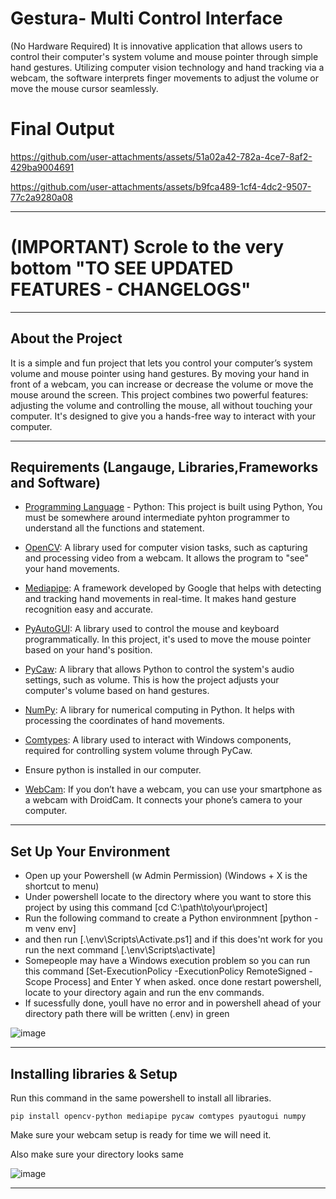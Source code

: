 # Gestura- Multi Control Interface

(No Hardware Required)
It is innovative application that allows users to control their computer's system volume and mouse pointer through simple hand gestures. Utilizing computer vision technology and hand tracking via a webcam, the software interprets finger movements to adjust the volume or move the mouse cursor seamlessly.

# Final Output

https://github.com/user-attachments/assets/51a02a42-782a-4ce7-8af2-429ba9004691

https://github.com/user-attachments/assets/b9fca489-1cf4-4dc2-9507-77c2a9280a08

------------------------------------------------------------------------------------------

# (IMPORTANT) Scrole to the very bottom "TO SEE UPDATED FEATURES - CHANGELOGS"

------------------------------------------------------------------------------------------

## About the Project

It is a simple and fun project that lets you control your computer’s system volume and mouse pointer using hand gestures. By moving your hand in front of a webcam, you can increase or decrease the volume or move the mouse around the screen. This project combines two powerful features: adjusting the volume and controlling the mouse, all without touching your computer. It's designed to give you a hands-free way to interact with your computer.

------------------------------------------------------------------------------------------

## Requirements (Langauge, Libraries,Frameworks and Software)

- [Programming Language](https://www.python.org/downloads/) - Python: This project is built using Python, You must be somewhere around intermediate pyhton programmer to understand all the functions and statement.
  
- [OpenCV](https://docs.opencv.org/4.x/d0/de3/tutorial_py_intro.html#:~:text=OpenCV%2DPython%20is%20a%20Python,to%20and%20from%20Numpy%20arrays.): A library used for computer vision tasks, such as capturing and processing video from a webcam. It allows the program to "see" your hand movements.
- [Mediapipe](https://ai.google.dev/edge/mediapipe/solutions/guide): A framework developed by Google that helps with detecting and tracking hand movements in real-time. It makes hand gesture recognition easy and accurate.
- [PyAutoGUI](https://pypi.org/project/PyAutoGUI/): A library used to control the mouse and keyboard programmatically. In this project, it's used to move the mouse pointer based on your hand's position.
- [PyCaw](https://pypi.org/project/PyAutoGUI/): A library that allows Python to control the system's audio settings, such as volume. This is how the project adjusts your computer's volume based on hand gestures.
- [NumPy](https://numpy.org/doc/stable/user/absolute_beginners.html): A library for numerical computing in Python. It helps with processing the coordinates of hand movements.
- [Comtypes](https://pypi.org/project/comtypes/): A library used to interact with Windows components, required for controlling system volume through PyCaw.
  
- Ensure python is installed in our computer.
- [WebCam](https://www.dev47apps.com/): If you don’t have a webcam, you can use your smartphone as a webcam with DroidCam. It connects your phone’s camera to your computer.

------------------------------------------------------------------------------------------

## Set Up Your Environment
- Open up your Powershell (w Admin Permission) (Windows + X is the shortcut to menu)
- Under powershell locate to the directory where you want to store this project by using this command [cd C:\path\to\your\project]
- Run the following command to create a Python environmnent [python -m venv env]
- and then run [.\env\Scripts\Activate.ps1] and if this does'nt work for you run the next command [.\env\Scripts\activate]
- Somepeople may have a Windows execution problem so you can run this command [Set-ExecutionPolicy -ExecutionPolicy RemoteSigned -Scope Process] and Enter Y when asked. once done restart powershell, locate to your directory again and run the env commands.
- If sucessfully done, youll have no error and in powershell ahead of your directory path there will be written (.env) in green
  
![image](https://github.com/user-attachments/assets/efef274e-55e3-467a-9a7b-398b9536cbbc)

------------------------------------------------------------------------------------------

## Installing libraries & Setup
Run this command in the same powershell to install all libraries.

```
pip install opencv-python mediapipe pycaw comtypes pyautogui numpy
```
Make sure your webcam setup is ready for time we will need it.

Also make sure your directory looks same 

![image](https://github.com/user-attachments/assets/985fa8e4-26e5-45cc-9b21-5fc3d5b1a534)


------------------------------------------------------------------------------------------
